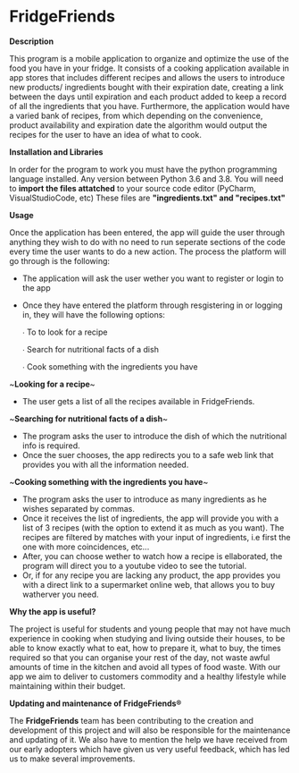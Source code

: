# FridgeFriends
**Description**

This program is a mobile application to organize and optimize the use of the food you have in your fridge. It consists of a cooking application available in app stores that includes different recipes and allows the users to introduce new products/ ingredients bought with their expiration date, creating a link between the days until expiration and each product added to keep a record of all the ingredients that you have. Furthermore, the application would have a varied bank of recipes, from which depending on the convenience, product availability and expiration date the algorithm would output the recipes for the user to have an idea of what to cook.

**Installation and Libraries**

In order for the program to work you must have the python programming language installed. Any version between Python 3.6 and 3.8.
You will need to **import the files attatched** to your source code editor (PyCharm, VisualStudioCode, etc)
These files are **"ingredients.txt" and "recipes.txt"**

**Usage**

Once the application has been entered, the app will guide the user through anything they wish to do with no need to run seperate sections of the code every time the user wants to do a new action. The process the platform will go through is the following:

- The application will ask the user wether you want to register or login to the app

- Once they have entered the platform through resgistering in or logging in, they will have the following options:

    ∙ To to look for a recipe 
  
    ∙ Search for nutritional facts of a dish
  
    ∙ Cook something with the ingredients you have

~**Looking for a recipe**~

- The user gets a list of all the recipes available in FridgeFriends.


~**Searching for nutritional facts of a dish**~

- The program asks the user to introduce the dish of which the nutritional info is required.
- Once the suer chooses, the app redirects you to a safe web link that provides you with all the information needed.

~**Cooking something with the ingredients you have**~

- The program asks the user to introduce as many ingredients as he wishes separated by commas.
- Once it receives the list of ingredients, the app will provide you with a list of 3 recipes (with the option to extend it as much as you want). The recipes are filtered by matches with your input of ingredients, i.e first the one with more coincidences, etc...
- After, you can choose wether to watch how a recipe is ellaborated, the program will direct you to a youtube video to see the tutorial.
- Or, if for any recipe you are lacking any product, the app provides you with a direct link to a supermarket online web, that allows you to buy watherver you need. 

**Why the app is useful?**

The project is useful for students and young people that may not have much experience in cooking when studying and living outside their houses, to be able to know exactly what to eat, how to prepare it, what to buy, the times required so that you can organise your rest of the day, not waste awful amounts of time in the kitchen and avoid all types of food waste. With our app we aim to deliver to customers commodity and a healthy lifestyle while maintaining within their budget. 

**Updating and maintenance of FridgeFriends®**

The **FridgeFriends** team has been contributing to the creation and development of this project and will also be responsible for the maintenance and updating of it. We also have to mention the help we have received from our early adopters which have given us very useful feedback, which has led us to make several improvements. 
